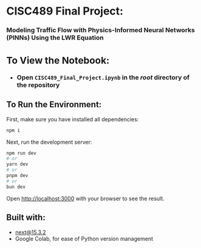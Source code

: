 # CISC489 Final Project: 
**<h3>Modeling Traffic Flow with Physics-Informed Neural Networks (PINNs) Using the LWR Equation<h3>**

## To View the Notebook:
- Open `CISC489_Final_Project.ipynb` in the *root* directory of the repository

## To Run the Environment:

First, make sure you have installed all dependencies:

```bash
npm i
```

Next, run the development server:

```bash
npm run dev
# or
yarn dev
# or
pnpm dev
# or
bun dev
```

Open [http://localhost:3000](http://localhost:3000) with your browser to see the result.

## Built with:

- next@15.3.2
- Google Colab, for ease of Python version management
